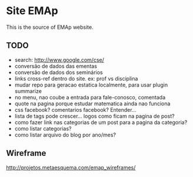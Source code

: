 
# Site EMAp

This is the source of EMAp website.

## TODO

- search: http://www.google.com/cse/
- conversão de dados das ementas
- conversão de dados dos seminários
- links cross-ref dentro do site. ex: prof vs disciplina
- mudar repo para geracao estatica localmente, para usar plugin summarize
- no menu, nao coube a entrada para fale-conosco, comentada
- quote na pagina porque estudar matematica ainda nao funciona
- css facebook? comentarios facebook? Entender...
- lista de tags pode crescer... logos como ficam na pagina de post?
- como fazer link nas categorias de um post para a pagina da
  categoria? 
- como listar categorias?
- como listar arquivo do blog por ano/mes?

## Wireframe

http://projetos.metaesquema.com/emap_wireframes/





